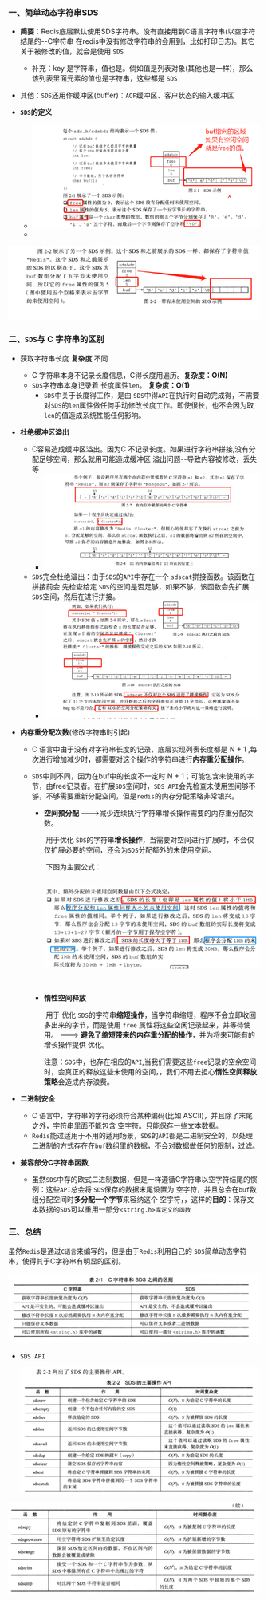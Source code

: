 ### 一、简单动态字符串SDS

+ **简要**：Redis底层默认使用SDS字符串。没有直接用到C语言字符串(以空字符结尾的--C字符串   在redis中没有修改字符串的会用到，比如打印日志)。其它关于被修改的值，就会是使用 `SDS` 
  + 补充：key 是字符串，值也是。倘如值是列表对象(其他也是一样)，那么该列表里面元素的值也是字符串，这些都是 `SDS`

+ 其他：`SDS`还用作缓冲区(buffer)：`AOF`缓冲区、客户状态的输入缓冲区
+ **`SDS`的定义**
  + ![image-20200911103336817](.\imges\image-20200911103336817.png)
  + 

![image-20200911103513874](.\imges\image-20200911103513874.png)



### 二、**`SDS`与 C 字符串的区别**

+ 获取字符串长度 **复杂度** 不同

  + C 字符串本身不记录长度信息，C得长度用遍历。**复杂度：O(N)**
  + `SDS`字符串本身记录着 长度属性`len`。 **复杂度：O(1)**
    + `SDS`中关于长度得工作，是由 `SDS`中得`API`在执行时自动完成得，不需要对`SDS`的`len`属性做任何手动修改长度工作。即使很长，也不会因为取`len`的值造成系统性能任何影响。

+ **杜绝缓冲区溢出**

  + C容易造成缓冲区溢出。因为C 不记录长度。如果进行字符串拼接,没有分配足够空间，那么就用可能造成缓冲区 溢出问题--导致内容被修改，丢失等
    + ![image-20200911105813847](.\imges\image-20200911105813847.png)
  + `SDS`完全杜绝溢出：由于`SDS`的`API`中存在一个 `sdscat`拼接函数。该函数在拼接前会 先检查给定 `SDS`的空间是否足够，如果不够，该函数会先扩展`SDS`空间，然后在进行拼接。
    + ![image-20200911105658123](.\imges\image-20200911105658123.png)

+ **内存重分配次数**(修改字符串时引起)

  + C 语言中由于没有对字符串长度的记录，底层实现列表长度都是 N + 1 ,每次进行增加减少时，都需要对这个操作的字符串进行**内存重分配操作**。

  + `SDS`中则不同，因为在buf中的长度不一定时 N + 1；可能包含未使用的字节，由free记录者。在扩展`SDS`空间时，`SDS API`会先检查未使用空间够不够，不够需要重新分配空间，但是`redis`的内存分配策略非常银兴。

    + **空间预分配** --->减少连续执行字符串增长操作需要的内存重分配次数。

      ​	用于优化 `SDS`的字符串**增长操作**，当需要对空间进行扩展时，不会仅仅扩展必要的空间，还会为`SDS`分配额外的未使用空间。

      ​	下图为主要公式：

      ​				![image-20200911131325264](.\imges\image-20200911131325264.png)

      ​	

    + **惰性空间释放**

      ​	用于 优化 `SDS`的字符串**缩短操作**，当字符串缩短，程序不会立即收回多出来的字节，而是使用 `free` 属性将这些空闲记录起来，并等待使用。 --->  **避免了缩短带来的内存重分配的操作**，并为将来可能有的增长操作提供 优化。

      ​	注意：`SDS`中，也存在相应的`API`,当我们需要这些`free`记录的空余空间时，会真正的释放这些未使用的空间，，我们不用去担心**惰性空间释放策略**会造成内存浪费。

+ **二进制安全**

  + C 语言中，字符串的字符必须符合某种编码(比如 ASCII)，并且除了末尾之外，字符串里面不能包含 空字符。只能保存一些文本数据。
  + `Redis`能过适用于不用的适用场景，`SDS`的`API`都是二进制安全的，以处理二进制的方式存在在`buf`数组里的数据，不会对数据做任何的限制，过滤。

+ **兼容部分C字符串函数**

  + 虽然`SDS`中存的欧式二进制数据，但是一样遵循C字符串以空字符结尾的惯例：这些`API`总会将 `SDS`保存的数据末尾设置为 空字符，并且总会在`buf`数组分配空间时**多分配一个字节**来容纳这个 空字符，，这样的**目的**：保存文本数据的`SDS`可以重用一部分`<string.h>库定义的函数`

### 三、总结

虽然`Redis`是通过`C语言`来编写的，但是由于`Redis`利用自己的 `SDS`简单动态字符串，使得其于C字符串有明显的区别。

![image-20200911134102386](.\imges\image-20200911134102386.png)

+ `SDS API`

  ![image-20200911134340926](.\imges\image-20200911134340926.png)

![image-20200911134357452](.\imges\image-20200911134357452.png)